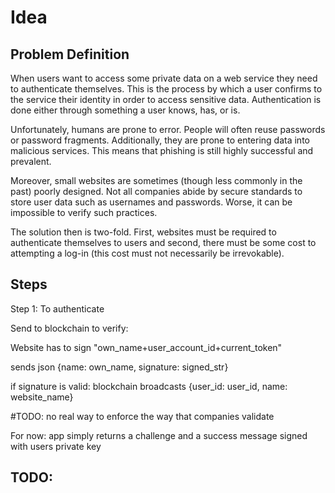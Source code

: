 # Idea

## Problem Definition

When users want to access some private data on a web service they need to authenticate themselves. This is the process by which a user confirms to the service their identity in order to access sensitive data. Authentication is done either through something a user knows, has, or is.

Unfortunately, humans are prone to error. People will often reuse passwords or password fragments. Additionally, they are prone to entering data into malicious services. This means that phishing is still highly successful and prevalent.

Moreover, small websites are sometimes (though less commonly in the past) poorly designed. Not all companies abide by secure standards to store user data such as usernames and passwords. Worse, it can be impossible to verify such practices.

The solution then is two-fold. First, websites must be required to authenticate themselves to users and second, there must be some cost to attempting a log-in (this cost must not necessarily be irrevokable).

## Steps

Step 1: To authenticate

Send to blockchain to verify: 

Website has to sign "own_name+user_account_id+current_token"

sends json {name: own_name,  signature: signed_str}

if signature is valid:
    blockchain broadcasts {user_id: user_id, name: website_name}

#TODO: no real way to enforce the way that companies validate 

For now:
app simply returns a challenge and a success message signed with users private key



## TODO:

